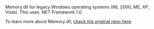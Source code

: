 Memory.dll for legacy Windows operating systems (98, 2000, ME, XP, Vista). This uses .NET Framework 1.0

To learn more about Memory.dll, [check the original repo here](https://github.com/erfg12/memory.dll).
